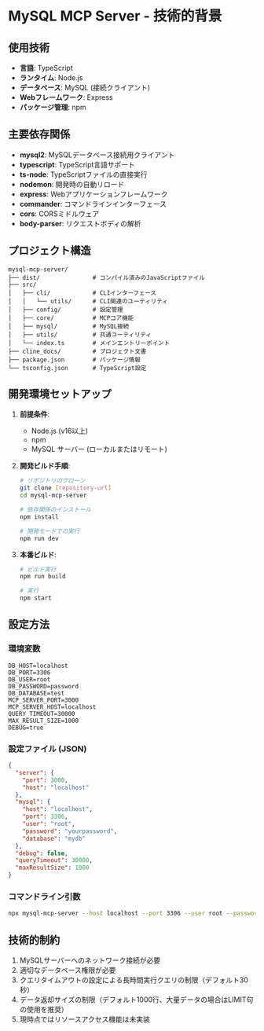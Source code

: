 # MySQL MCP Server - 技術的背景

## 使用技術
- **言語**: TypeScript
- **ランタイム**: Node.js
- **データベース**: MySQL (接続クライアント)
- **Webフレームワーク**: Express
- **パッケージ管理**: npm

## 主要依存関係
- **mysql2**: MySQLデータベース接続用クライアント
- **typescript**: TypeScript言語サポート
- **ts-node**: TypeScriptファイルの直接実行
- **nodemon**: 開発時の自動リロード
- **express**: Webアプリケーションフレームワーク
- **commander**: コマンドラインインターフェース
- **cors**: CORSミドルウェア
- **body-parser**: リクエストボディの解析

## プロジェクト構造
```
mysql-mcp-server/
├── dist/               # コンパイル済みのJavaScriptファイル
├── src/
│   ├── cli/            # CLIインターフェース
│   │   └── utils/      # CLI関連のユーティリティ
│   ├── config/         # 設定管理
│   ├── core/           # MCPコア機能
│   ├── mysql/          # MySQL接続
│   ├── utils/          # 共通ユーティリティ
│   └── index.ts        # メインエントリーポイント
├── cline_docs/         # プロジェクト文書
├── package.json        # パッケージ情報
└── tsconfig.json       # TypeScript設定
```

## 開発環境セットアップ
1. **前提条件**:
   - Node.js (v16以上)
   - npm
   - MySQL サーバー (ローカルまたはリモート)

2. **開発ビルド手順**:
   ```bash
   # リポジトリのクローン
   git clone [repository-url]
   cd mysql-mcp-server

   # 依存関係のインストール
   npm install

   # 開発モードでの実行
   npm run dev
   ```

3. **本番ビルド**:
   ```bash
   # ビルド実行
   npm run build

   # 実行
   npm start
   ```

## 設定方法
### 環境変数
```
DB_HOST=localhost
DB_PORT=3306
DB_USER=root
DB_PASSWORD=password
DB_DATABASE=test
MCP_SERVER_PORT=3000
MCP_SERVER_HOST=localhost
QUERY_TIMEOUT=30000
MAX_RESULT_SIZE=1000
DEBUG=true
```

### 設定ファイル (JSON)
```json
{
  "server": {
    "port": 3000,
    "host": "localhost"
  },
  "mysql": {
    "host": "localhost",
    "port": 3306,
    "user": "root",
    "password": "yourpassword",
    "database": "mydb"
  },
  "debug": false,
  "queryTimeout": 30000,
  "maxResultSize": 1000
}
```

### コマンドライン引数
```bash
npx mysql-mcp-server --host localhost --port 3306 --user root --password yourpassword --database mydb
```

## 技術的制約
1. MySQLサーバーへのネットワーク接続が必要
2. 適切なデータベース権限が必要
3. クエリタイムアウトの設定による長時間実行クエリの制限（デフォルト30秒）
4. データ返却サイズの制限（デフォルト1000行、大量データの場合はLIMIT句の使用を推奨）
5. 現時点ではリソースアクセス機能は未実装
